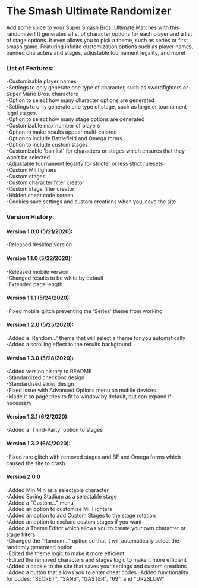# The Smash Ultimate Randomizer
Add some spice to your Super Smash Bros. Ultimate Matches with this randomizer! It generates a list of character options for each player and a list of stage options. It even allows you to pick a theme, such as series or first smash game. Featuring infinite customization options such as player names, banned characters and stages, adjustable tournament legality, and more!

### List of Features:
-Customizable player names  
-Settings to only generate one type of character, such as swordfighters or Super Mario Bros. characters  
-Option to select how many character options are generated  
-Settings to only generate one type of stage, such as large or tournament-legal stages.  
-Option to select how many stage options are generated  
-Customizable max number of players  
-Option to make results appear multi-colored  
-Option to include Battlefield and Omega forms  
-Option to include custom stages  
-Customizable 'ban list' for characters or stages which ensures that they won't be selected  
-Adjustable tournament legality for stricter or less strict rulesets  
-Custom Mii fighters  
-Custom stages  
-Custom character filter creator  
-Custom stage filter creator  
-Hidden cheat code screen  
-Cookies save settings and custom creations when you leave the site

### Version History:

#### Version 1.0.0 (5/21/2020):
-Released desktop version  

#### Version 1.1.0 (5/22/2020):
-Released mobile version  
-Changed results to be white by default  
-Extended page length  

#### Version 1.1.1 (5/24/2020):
-Fixed mobile glitch preventing the 'Series' theme from working  

#### Version 1.2.0 (5/25/2020):
-Added a 'Random...' theme that will select a theme for you automatically  
-Added a scrolling effect to the results background  

#### Version 1.3.0 (5/28/2020):
-Added version history to README  
-Standardized checkbox design  
-Standardized slider design  
-Fixed issue with Advanced Options menu on mobile devices  
-Made it so page tries to fit to window by default, but can expand if necessary  

#### Version 1.3.1 (6/2/2020):
-Added a 'Third-Party' option to stages

#### Version 1.3.2 (6/4/2020):
-Fixed rare glitch with removed stages and BF and Omega forms which caused the site to crash

#### Version 2.0.0
-Added Min Min as a selectable character  
-Added Spring Stadium as a selectable stage  
-Added a "Custom..." menu  
-Added an option to customize Mii Fighters  
-Added an option to add Custom Stages to the stage rotation  
-Added an option to exclude custom stages if you want  
-Added a Theme Editor which allows you to create your own character or stage filters  
-Changed the "Random..." option so that it will automatically select the randomly generated option  
-Edited the theme logic to make it more efficient  
-Edited the removed characters and stages logic to make it more efficient  
-Added a cookie to the site that saves your settings and custom creations  
-Added a button that allows you to enter cheat codes
-Added functionality for codes: "SECRET", "SANS", "GASTER", "69", and "UR2SLOW"
